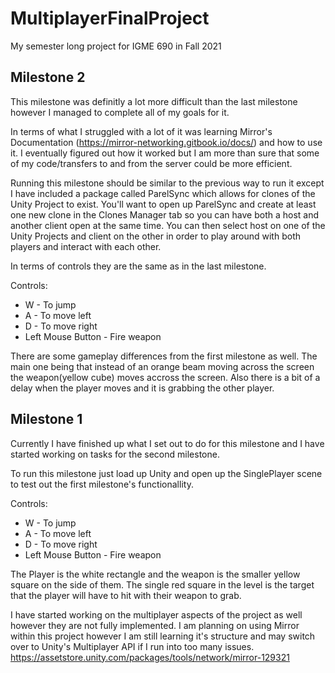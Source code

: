 # MultiplayerFinalProject
My semester long project for IGME 690 in Fall 2021


## Milestone 2

This milestone was definitly a lot more difficult than the last milestone however I managed to complete all of my goals for it. 

In terms of what I struggled with a lot of it was learning Mirror's Documentation (https://mirror-networking.gitbook.io/docs/) and how to use it. I eventually figured out how it worked but I am more than sure that some of my code/transfers to and from the server could be more efficient. 

Running this milestone should be similar to the previous way to run it except I have included a package called ParelSync which allows for clones of the Unity Project to exist. You'll want to open up ParelSync and create at least one new clone in the Clones Manager tab so you can have both a host and another client open at the same time. You can then select host on one of the Unity Projects and client on the other in order to play around with both players and interact with each other. 

In terms of controls they are the same as in the last milestone.

Controls:
 - W - To jump
 - A - To move left
 - D - To move right
 - Left Mouse Button - Fire weapon

There are some gameplay differences from the first milestone as well. The main one being that instead of an orange beam moving across the screen the weapon(yellow cube) moves accross the screen. Also there is a bit of a delay when the player moves and it is grabbing the other player. 


## Milestone 1

Currently I have finished up what I set out to do for this milestone and I have started working on tasks for the second milestone.

To run this milestone just load up Unity and open up the SinglePlayer scene to test out the first milestone's functionallity.

Controls:
 - W - To jump
 - A - To move left
 - D - To move right
 - Left Mouse Button - Fire weapon

The Player is the white rectangle and the weapon is the smaller yellow square on the side of them.
The single red square in the level is the target that the player will have to hit with their weapon to grab.

I have started working on the multiplayer aspects of the project as well however they are not fully implemented. I am planning on using Mirror within this project however I am still learning it's structure and may switch over to Unity's Multiplayer API if I run into too many issues. https://assetstore.unity.com/packages/tools/network/mirror-129321 

